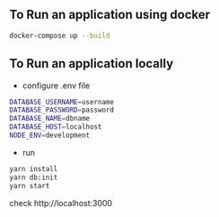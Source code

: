 ## To Run an application using docker
```bash
docker-compose up --build
```

## To Run an application locally
* configure .env file
```bash
DATABASE_USERNAME=username
DATABASE_PASSWORD=password
DATABASE_NAME=dbname
DATABASE_HOST=localhost
NODE_ENV=development
```

* run 
```bash
yarn install
yarn db:init
yarn start
```

check http://localhost:3000
